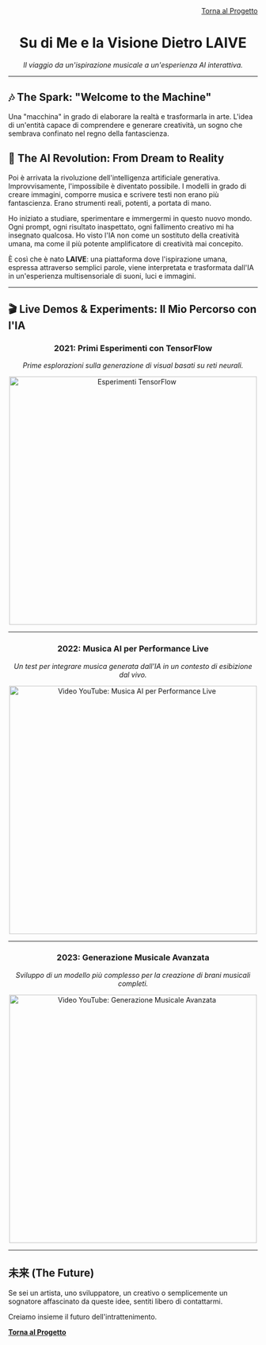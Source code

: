 <div align="right">
  <a href="README_IT.md">Torna al Progetto</a>
</div>

<div align="center">
  <h1>Su di Me e la Visione Dietro LAIVE</h1>
  <p><em>Il viaggio da un'ispirazione musicale a un'esperienza AI interattiva.</em></p>
</div>

---

## 🎶 The Spark: "Welcome to the Machine"

Una "macchina" in grado di elaborare la realtà e trasformarla in arte. L'idea di un'entità capace di comprendere e generare creatività, un sogno che sembrava confinato nel regno della fantascienza.

## 🤖 The AI Revolution: From Dream to Reality

Poi è arrivata la rivoluzione dell'intelligenza artificiale generativa. Improvvisamente, l'impossibile è diventato possibile. I modelli in grado di creare immagini, comporre musica e scrivere testi non erano più fantascienza. Erano strumenti reali, potenti, a portata di mano.

Ho iniziato a studiare, sperimentare e immergermi in questo nuovo mondo. Ogni prompt, ogni risultato inaspettato, ogni fallimento creativo mi ha insegnato qualcosa. Ho visto l'IA non come un sostituto della creatività umana, ma come il più potente amplificatore di creatività mai concepito.

È così che è nato **LAIVE**: una piattaforma dove l'ispirazione umana, espressa attraverso semplici parole, viene interpretata e trasformata dall'IA in un'esperienza multisensoriale di suoni, luci e immagini.

---

## 🎬 Live Demos & Experiments: Il Mio Percorso con l'IA

<div align="center">

### 2021: Primi Esperimenti con TensorFlow
*Prime esplorazioni sulla generazione di visual basati su reti neurali.*

<img src="https://raw.githubusercontent.com/ninuxi/laive-interactive-ai-experience/main/files/tensogif.gif" alt="Esperimenti TensorFlow" width="500">

---

### 2022: Musica AI per Performance Live
*Un test per integrare musica generata dall'IA in un contesto di esibizione dal vivo.*

<a href="https://www.youtube.com/watch?v=83zpR2cErOo" target="_blank">
  <img src="https://img.youtube.com/vi/83zpR2cErOo/0.jpg" alt="Video YouTube: Musica AI per Performance Live" width="500">
</a>

---

### 2023: Generazione Musicale Avanzata
*Sviluppo di un modello più complesso per la creazione di brani musicali completi.*

<a href="https://www.youtube.com/watch?v=2lMzbmsVXbE" target="_blank">
  <img src="https://img.youtube.com/vi/2lMzbmsVXbE/0.jpg" alt="Video YouTube: Generazione Musicale Avanzata" width="500">
</a>

</div>

---

## 未来 (The Future)

Se sei un artista, uno sviluppatore, un creativo o semplicemente un sognatore affascinato da queste idee, sentiti libero di contattarmi.

Creiamo insieme il futuro dell'intrattenimento.

**[Torna al Progetto](README_IT.md)**
